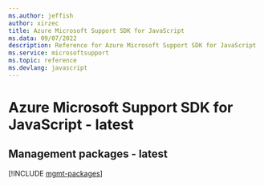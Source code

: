 ```yaml
---
ms.author: jeffish
author: xirzec
title: Azure Microsoft Support SDK for JavaScript
ms.data: 09/07/2022
description: Reference for Azure Microsoft Support SDK for JavaScript
ms.service: microsoftsupport
ms.topic: reference
ms.devlang: javascript
---
```

# Azure Microsoft Support SDK for JavaScript - latest

## Management packages - latest
[!INCLUDE [mgmt-packages](microsoft-support-mgmt-index.md)]